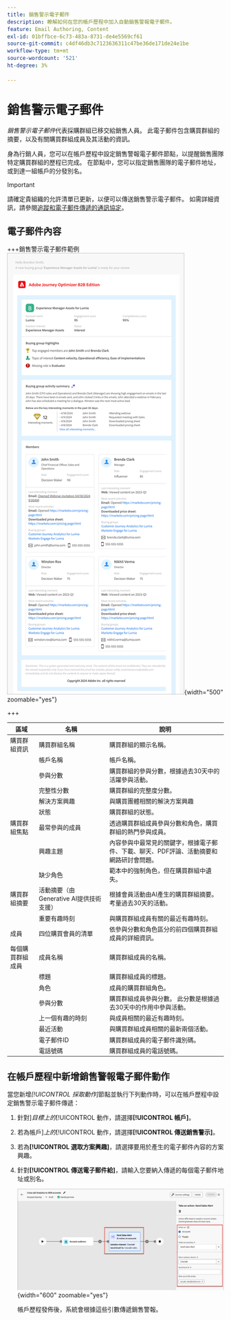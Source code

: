 ```yaml
---
title: 銷售警示電子郵件
description: 瞭解如何在您的帳戶歷程中加入自動銷售警報電子郵件。
feature: Email Authoring, Content
exl-id: 01bffbce-6c73-483a-8731-de4e5569cf61
source-git-commit: c4df46db3c7123636311c47be36de171de24e1be
workflow-type: tm+mt
source-wordcount: '521'
ht-degree: 3%

---
```


# 銷售警示電子郵件

_銷售警示電子郵件_&#x200B;代表採購群組已移交給銷售人員。 此電子郵件包含購買群組的摘要，以及有關購買群組成員及其活動的資訊。

身為行銷人員，您可以在帳戶歷程中設定銷售警報電子郵件節點，以提醒銷售團隊特定購買群組的歷程已完成。 在節點中，您可以指定銷售團隊的電子郵件地址，或到達一組帳戶的分發別名。

>[!IMPORTANT]
>
>請確定貴組織的允許清單已更新，以便可以傳送銷售警示電子郵件。 如需詳細資訊，請參閱[追蹤和電子郵件傳遞的通訊協定](../start/email-protocols.md)。

## 電子郵件內容

+++銷售警示電子郵件範例
![使用預設範本的銷售警示電子郵件範例](./assets/sales-alert-email-example.png){width="500" zoomable="yes"}

+++

| 區域 | 名稱 | 說明 |
| - | ---- | ----------- |
| 購買群組資訊 | 購買群組名稱 | 購買群組的顯示名稱。 |
|   | 帳戶名稱 | 帳戶名稱。 |
|   | 參與分數 | 購買群組的參與分數，根據過去30天中的活躍參與活動。 |
|   | 完整性分數 | 購買群組的完整度分數。 |
|   | 解決方案興趣 | 與購買團體相關的解決方案興趣 |
|   | 狀態 | 購買群組的狀態。 |
| 購買群組焦點 | 最常參與的成員 | 透過購買群組成員參與分數和角色，購買群組的熱門參與成員。 |
|   | 興趣主題 | 內容參與中最常見的關鍵字，根據電子郵件、下載、聊天、PDF評論、活動摘要和網路研討會問題。 |
|   | 缺少角色 | 範本中的強制角色，但在購買群組中遺失。 |
| 購買群組摘要 | 活動摘要（由Generative AI提供技術支援） | 根據會員活動由AI產生的購買群組摘要。 考量過去30天的活動。 |
|   | 重要有趣時刻 | 與購買群組成員有關的最近有趣時刻。 |
| 成員 | 四位購買會員的清單 | 依參與分數和角色區分的前四個購買群組成員的詳細資訊。 |
| 每個購買群組成員 | 成員名稱 | 購買群組成員的名稱。 |
|   | 標題 | 購買群組成員的標題。 |
|   | 角色 | 成員的購買群組角色。 |
|   | 參與分數 | 購買群組成員參與分數。 此分數是根據過去30天中的作用中參與活動。 |
|   | 上一個有趣的時刻 | 與成員相關的最近有趣時刻。 |
|   | 最近活動 | 與購買群組成員相關的最新兩個活動。 |
|   | 電子郵件ID | 購買群組成員的電子郵件識別碼。 |
|   | 電話號碼 | 購買群組成員的電話號碼。 |

## 在帳戶歷程中新增銷售警報電子郵件動作

當您新增&#x200B;_[!UICONTROL 採取動作]_&#x200B;節點並執行下列動作時，可以在帳戶歷程中設定銷售警示電子郵件傳遞：

1. 針對&#x200B;]_目標上的_[!UICONTROL &#x200B;動作，請選擇&#x200B;**[!UICONTROL 帳戶]**。

1. 若為帳戶&#x200B;]_上的_[!UICONTROL &#x200B;動作，請選擇&#x200B;**[!UICONTROL 傳送銷售警示]**。

1. 若為&#x200B;**[!UICONTROL 選取方案興趣]**，請選擇要用於產生的電子郵件內容的方案興趣。

1. 針對&#x200B;**[!UICONTROL 傳送電子郵件給]**，請輸入您要納入傳遞的每個電子郵件地址或別名。

   ![建立新的電子郵件對話方塊](assets/sales-alert-email-journey-node.png){width="600" zoomable="yes"}

   帳戶歷程發佈後，系統會根據這些引數傳遞銷售警報。
